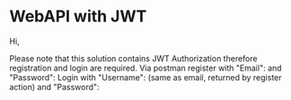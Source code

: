 # WebAPI with JWT   

Hi,

Please note that this solution contains JWT Authorization therefore registration and login are required.
Via postman register with "Email": and "Password":
Login with "Username": (same as email, returned by register action) and "Password":

